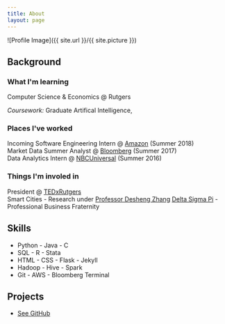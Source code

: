 ```yaml
---
title: About
layout: page
---
```

![Profile Image]({{ site.url }}/{{ site.picture }})

<h2>Background</h2>

<h3>What I'm learning</h3> 
<p>Computer Science &amp; Economics @ Rutgers</p>
<p><i>Coursework:</i> Graduate Artifical Intelligence, 

<h3>Places I've worked</h3>
<p> Incoming Software Engineering Intern @ <a href="https://amazon.com" target="_blank">Amazon</a> (Summer 2018)<br>
	Market Data Summer Analyst @ <a href="https://bloomberg.com" target="_blank">Bloomberg</a> (Summer 2017)<br>
	Data Analytics Intern @ <a href="https://nbcuniversal.com" target="_blank">NBCUniversal</a> (Summer 2016) </p>

<h3>Things I'm involed in</h3>
<p> President @ <a href="https://tedxrutgers.com" target="_blank">TEDxRutgers</a> <br>
	Smart Cities - Research under <a href="https://www.cs.rutgers.edu/~dz220/" target="_blank">Professor Desheng Zhang</a>
	<a href="https://rutgersdsp.org" target="_blank">Delta Sigma Pi</a> - Professional Business Fraternity </p>

<h2>Skills</h2>

<ul class="skill-list">
	<li>Python - Java - C </li>
	<li>SQL - R - Stata</li>
	<li>HTML - CSS - Flask - Jekyll</li>
	<li>Hadoop - Hive - Spark</li>
	<li>Git - AWS - Bloomberg Terminal</li>
</ul>

<h2>Projects</h2>

<ul>
	<li><a href="https://github.com/hershpatel" target="_blank">See GitHub</a></li>
</ul>
